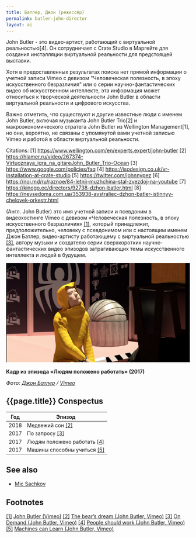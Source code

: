 ```yaml
---
title: Батлер, Джон (режиссёр)
permalink: butler-john-director
layout: ai
---
```


John Butler - это видео-артист, работающий с виртуальной реальностью[4]. Он сотрудничает с Crate Studio в Маргейте для создания инсталляции виртуальной реальности для предстоящей выставки.

Хотя в предоставленных результатах поиска нет прямой информации о учетной записи Vimeo с девизом "Человеческая полезность, в эпоху искусственного безразличия" или о серии научно-фантастических видео об искусственном интеллекте, эта информация может относиться к творческой деятельности John Butler в области виртуальной реальности и цифрового искусства.

Важно отметить, что существуют и другие известные люди с именем John Butler, включая музыканта John Butler Trio[2] и макроэкономического стратега John Butler из Wellington Management[1], но они, вероятно, не связаны с упомянутой вами учетной записью Vimeo и работой в области виртуальной реальности.

Citations:
[1] https://www.wellington.com/en/experts.expert/john-butler
[2] https://hlamer.ru/video/267374-Virtuoznaya_igra_na_gitareJohn_Butler_Trio-Ocean
[3] https://www.google.com/policies/faq
[4] https://isodesign.co.uk/vr-installation-at-crate-studio
[5] https://twitter.com/johnnypez
[6] https://noi.md/ru/raznoe/84-letnij-muzhchina-stal-zvezdoj-na-youtube
[7] https://kinogo.ec/directors/92738-dzhon-batler.html
[8] https://nevsedoma.com.ua/353938-avstraliec-dzhon-batler-istinnyy-chelovek-orkestr.html


(Англ. John Butler) это имя учетной записи и псевдоним в видеохостинге Vimeo с девизом «Человеческая полезность, в эпоху искусственного безразличия» <span id="a1">[\[1\]](#f1)</span>, который принадлежит, предположительно, человеку с псевдонимом или с настоящим именем Джон Батлер, видео-артисту работающему с виртуальной реальностью <span id="a3">[\[3\]](#f3)</span>, автору музыки и создателю серии сверхкоротких научно-фантастических видео эпизодов затрагивающих темы искусственного интеллекта и людей в будущем.

![](/images/butler-john-video-director.jpg)

**Кадр из эпизода «Людям положено работать» (2017)**

*Фото: [Джон Батлер](butler-john-video-director) / [Vimeo](https://vimeo.com/234232807)*

## {{page.title}} Conspectus

|Год|Эпизод|
|-|-|
|2018|Медвежий сон <span id="a2">[\[2\]](#f2)</span>|
|2017|По запросу <span id="a3">[\[3\]](#f3)</span>|
|2017|Людям положено работать <span id="a4">[\[4\]](#f4)</span>|
|2017|Машины способны учиться <span id="a5">[\[5\]](#f5)</span>|

## See also

+ [Mic Sachkov](sachkov-mic)

## Footnotes

[[1]](#a1) <span id="f1"></span> [John Butler (Vimeo)](https://vimeo.com/user3946359)
[[2]](#a2) <span id="f2"></span> [The bear’s dream (John Butler, Vimeo)](https://vimeo.com/258057890)
[[3]](#a3) <span id="f3"></span> [On Demand (John Butler, Vimeo)](https://vimeo.com/243852930)
[[4]](#a4) <span id="f4"></span> [People should work (John Butler, Vimeo)](https://vimeo.com/234232807)
[[5]](#a5) <span id="f5"></span> [Machines can Learn (John Butler, Vimeo)](https://vimeo.com/255756908)
